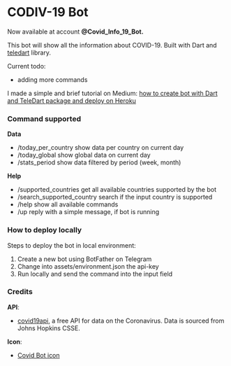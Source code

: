 # CODIV-19 Bot

Now available at account **@Covid_Info_19_Bot.**

This bot will show all the information about COVID-19. Built with Dart and [teledart](https://pub.dev/packages/teledart) library.

Current todo:
- adding more commands

I made a simple and brief tutorial on Medium: [how to create bot with Dart and TeleDart package and deploy on Heroku](https://medium.com/@viceconti.federico/how-to-deploy-your-telegram-bot-on-heroku-with-teledart-6ee197c0df91)

### Command supported

**Data**
- /today_per_country show data per country on current day
- /today_global show global data on current day
- /stats_period show data filtered by period (week, month)

**Help**
- /supported_countries get all available countries supported by the bot
- /search_supported_country search if the input country is supported
- /help show all available commands
- /up reply with a simple message, if bot is running

### How to deploy locally
Steps to deploy the bot in local environment:
1. Create a new bot using BotFather on Telegram
2. Change into assets/environment.json the api-key
3. Run locally and send the command into the input field

### Credits

**API**: 
- [covid19api](https://covid19api.com/), a free API for data on the Coronavirus. Data is sourced from Johns Hopkins CSSE.

**Icon**: 
- [Covid Bot icon](https://www.iconfinder.com/icons/5960676/coronavirus_covid_covid-19_disease_infection_virus_icon)
